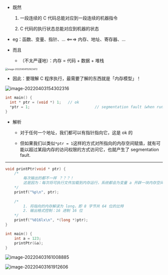 - 既然

	1. 一段连续的 C 代码总能对应到一段连续的机器指令

	2. C 代码的执行状态总能对应到机器的状态

- eg：函数、变量、指针、... <===> 内存、地址、寄存器、...

- 而且

	- （不太严谨地）：内存 = 代码 + 数据 + 堆栈

<img src="https://aliyun-oss-lpj.oss-cn-qingdao.aliyuncs.com/images/by-picgo/image-20220404152923472.png" alt="image-20220404152923472" style="zoom:50%;" />

- 因此：要理解 C 程序执行，最需要了解的东西就是「内存模型」！

![image-20220403154302316](https://aliyun-oss-lpj.oss-cn-qingdao.aliyuncs.com/images/by-picgo/image-20220403154302316.png)

```c
int main() {
  int * ptr = (void *) 1;	// ok
  *ptr = 1;								// segmentation fault（when run.）
}
```

- 解析

	- 对于任何一个地址，我们都可以有指针指向它，这是 ok 的

	- 但如果我们以类似`*ptr = 1`这样的方式对所指向的内存空间赋值，就有可能以超过某段内存的访问权限的方式访问它，也就产生了 segmentation fault.

---

```c
void printPtr(void * ptr) {
	/*
		每次输出的都不一样 ？？？！
		这是因为：每次将可执行文件加载到内存运行，系统都会为变量 a 开辟一块内存空间
	*/
	printf("%p\n", ptr);
	
	/*
		1. 将指向的内存解读为 long，即 8 字节共 64 位的比特
		2. 输出格式控制：16 进制 16 位
	*/
	printf("%016lx\n", *(long *)ptr);
}

int main() {
	int a = 123;
	printPtr(&a);
}
```

![image-20220403161008885](https://aliyun-oss-lpj.oss-cn-qingdao.aliyuncs.com/images/by-picgo/image-20220403161008885.png)

![image-20220403161912606](https://aliyun-oss-lpj.oss-cn-qingdao.aliyuncs.com/images/by-picgo/image-20220403161912606.png)
